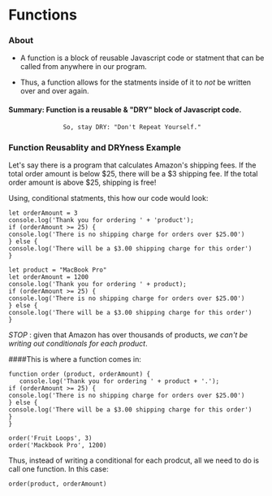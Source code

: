 # Functions 

### About
 
 * A function is a block of reusable Javascript code or statment that can be called from anywhere in our program.

 * Thus, a function allows for the statments inside of it to _not_ be written over and over again.

  #### Summary: Function is a reusable & "DRY" block of Javascript code.
                
                   So, stay DRY: "Don't Repeat Yourself."


### Function Reusablity and DRYness Example

Let's say there is a program that calculates Amazon's shipping fees.
If the total order amount is below $25, there will be a $3 shipping fee.
If the total order amount is above $25, shipping is free!

Using, conditional statments, this how our code would look:


```let product = "Fruit Loops"
let orderAmount = 3
console.log('Thank you for ordering ' + 'product');
if (orderAmount >= 25) {
console.log('There is no shipping charge for orders over $25.00')
} else {
console.log('There will be a $3.00 shipping charge for this order')
}

let product = "MacBook Pro"
let orderAmount = 1200
console.log('Thank you for ordering ' + product);
if (orderAmount >= 25) {
console.log('There is no shipping charge for orders over $25.00')
} else {
console.log('There will be a $3.00 shipping charge for this order')
}

```

_STOP_ : given that Amazon has over thousands of products, _we can't be writing out conditionals for each product_.

####This is where a function comes in:

```
function order (product, orderAmount) {
   console.log('Thank you for ordering ' + product + '.');
if (orderAmount >= 25) {
console.log('There is no shipping charge for orders over $25.00')
} else {
console.log('There will be a $3.00 shipping charge for this order')
} 
}

order('Fruit Loops', 3)
order('Mackbook Pro', 1200)

```

Thus, instead of writing a conditional for each prodcut, all we need to do is call one function. In this case: 

```order(product, orderAmount)```